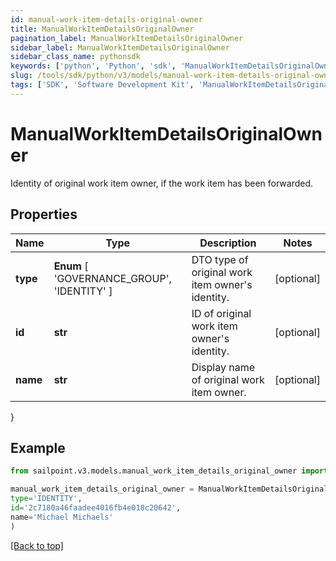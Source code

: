 ```yaml
---
id: manual-work-item-details-original-owner
title: ManualWorkItemDetailsOriginalOwner
pagination_label: ManualWorkItemDetailsOriginalOwner
sidebar_label: ManualWorkItemDetailsOriginalOwner
sidebar_class_name: pythonsdk
keywords: ['python', 'Python', 'sdk', 'ManualWorkItemDetailsOriginalOwner', 'ManualWorkItemDetailsOriginalOwner'] 
slug: /tools/sdk/python/v3/models/manual-work-item-details-original-owner
tags: ['SDK', 'Software Development Kit', 'ManualWorkItemDetailsOriginalOwner', 'ManualWorkItemDetailsOriginalOwner']
---
```


# ManualWorkItemDetailsOriginalOwner

Identity of original work item owner, if the work item has been forwarded.

## Properties

Name | Type | Description | Notes
------------ | ------------- | ------------- | -------------
**type** |  **Enum** [  'GOVERNANCE_GROUP',    'IDENTITY' ] | DTO type of original work item owner's identity. | [optional] 
**id** | **str** | ID of original work item owner's identity. | [optional] 
**name** | **str** | Display name of original work item owner. | [optional] 
}

## Example

```python
from sailpoint.v3.models.manual_work_item_details_original_owner import ManualWorkItemDetailsOriginalOwner

manual_work_item_details_original_owner = ManualWorkItemDetailsOriginalOwner(
type='IDENTITY',
id='2c7180a46faadee4016fb4e018c20642',
name='Michael Michaels'
)

```
[[Back to top]](#) 

